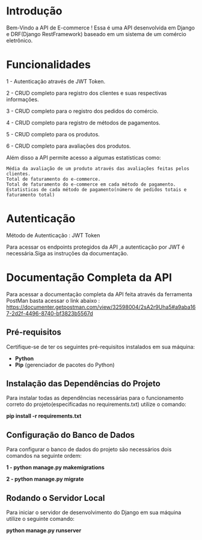 # Introdução 

Bem-Vindo a API de E-commerce ! Essa é uma API desenvolvida em Django e DRF(Django RestFramework) baseado em um sistema de um comércio eletrônico.

# Funcionalidades 

1 - Autenticação através de JWT Token.

2 - CRUD completo para registro dos clientes e suas respectivas informações.

3 - CRUD completo para o registro dos pedidos do comércio.

4 - CRUD completo para registro de métodos de pagamentos.

5 - CRUD completo para os produtos.

6 - CRUD completo para avaliações dos produtos.

Além disso a API permite acesso a algumas estatísticas como:

    Média da avaliação de um produto através das avaliações feitas pelos clientes.
    Total de faturamento do e-commerce.
    Total de faturamento do e-commerce em cada método de pagamento.
    Estatisticas de cada método de pagamento(número de pedidos totais e faturamento total)

# Autenticação 

Método de Autenticação : JWT Token

Para acessar os endpoints protegidos da API ,a autenticação por JWT é necessária.Siga
as instruções da documentação.

# Documentação Completa da API 

Para acessar a documentação completa da API feita através da ferramenta PostMan basta acessar o link abaixo :
https://documenter.getpostman.com/view/32598004/2sA2r9Uha5#a9aba167-2d2f-4496-8740-bf3823b5567d

## Pré-requisitos

Certifique-se de ter os seguintes pré-requisitos instalados em sua máquina:

- **Python**
- **Pip** (gerenciador de pacotes do Python)

## Instalação das Dependências do Projeto

Para instalar todas as dependências necessárias para o funcionamento correto do projeto(especificadas no requirements.txt) utilize o comando:

**pip install -r requirements.txt**

## Configuração do Banco de Dados 

Para configurar o banco de dados do projeto são necessários dois comandos na seguinte ordem:

**1 - python manage.py makemigrations**

**2 - python manage.py migrate**

## Rodando o Servidor Local

Para iniciar o servidor de desenvolvimento do Django em sua máquina utilize o seguinte comando:

**python manage.py runserver**
